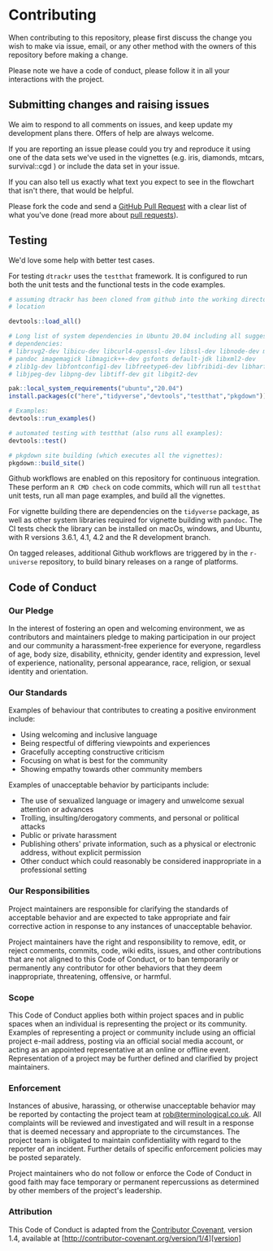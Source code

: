 
# Contributing

When contributing to this repository, please first discuss the change you wish
to make via issue, email, or any other method with the owners of this repository
before making a change.

Please note we have a code of conduct, please follow it in all your interactions
with the project.

## Submitting changes and raising issues

We aim to respond to all comments on issues, and keep update my development
plans there. Offers of help are always welcome.

If you are reporting an issue please could you try and reproduce it using one of
the data sets we've used in the vignettes (e.g. iris, diamonds, mtcars,
survival::cgd ) or include the data set in your issue.

If you can also tell us exactly what text you expect to see in the flowchart
that isn't there, that would be helpful.

Please fork the code and send a [GitHub Pull Request](https://github.com/terminological/dtrackr/new/master) with a clear list
of what you've done (read more about [pull requests](http://help.github.com/pull-requests/)).

## Testing

We'd love some help with better test cases.

For testing `dtrackr` uses the `testthat` framework. It is configured to run both
the unit tests and the functional tests in the code examples.

```R
# assuming dtrackr has been cloned from github into the working directory 
# location

devtools::load_all()

# Long list of system dependencies in Ubuntu 20.04 including all suggested 
# dependencies:
# librsvg2-dev libicu-dev libcurl4-openssl-dev libssl-dev libnode-dev make 
# pandoc imagemagick libmagick++-dev gsfonts default-jdk libxml2-dev 
# zlib1g-dev libfontconfig1-dev libfreetype6-dev libfribidi-dev libharfbuzz-dev 
# libjpeg-dev libpng-dev libtiff-dev git libgit2-dev

pak::local_system_requirements("ubuntu","20.04")
install.packages(c("here","tidyverse","devtools","testthat","pkgdown"))

# Examples:
devtools::run_examples()

# automated testing with testthat (also runs all examples):
devtools::test()

# pkgdown site building (which executes all the vignettes):
pkgdown::build_site()
```

Github workflows are enabled on this repository for continuous integration. 
These perform an `R CMD check` on code commits, which will run all `testthat`
unit tests, run all man page examples, and build all the vignettes.

For vignette building there are dependencies on the `tidyverse` package, 
as well as other system libraries required for vignette building with `pandoc`.
The CI tests check the library can be installed on macOs, windows, and Ubuntu, 
with R versions 3.6.1, 4.1, 4.2 and the R development branch.

On tagged releases, additional Github workflows are triggered by in the 
`r-universe` repository, to build binary releases on a range of platforms.

## Code of Conduct

### Our Pledge

In the interest of fostering an open and welcoming environment, we as
contributors and maintainers pledge to making participation in our project and
our community a harassment-free experience for everyone, regardless of age, body
size, disability, ethnicity, gender identity and expression, level of experience,
nationality, personal appearance, race, religion, or sexual identity and
orientation.

### Our Standards

Examples of behaviour that contributes to creating a positive environment
include:

* Using welcoming and inclusive language
* Being respectful of differing viewpoints and experiences
* Gracefully accepting constructive criticism
* Focusing on what is best for the community
* Showing empathy towards other community members

Examples of unacceptable behavior by participants include:

* The use of sexualized language or imagery and unwelcome sexual attention or
advances
* Trolling, insulting/derogatory comments, and personal or political attacks
* Public or private harassment
* Publishing others' private information, such as a physical or electronic
  address, without explicit permission
* Other conduct which could reasonably be considered inappropriate in a
  professional setting

### Our Responsibilities

Project maintainers are responsible for clarifying the standards of acceptable
behavior and are expected to take appropriate and fair corrective action in
response to any instances of unacceptable behavior.

Project maintainers have the right and responsibility to remove, edit, or
reject comments, commits, code, wiki edits, issues, and other contributions
that are not aligned to this Code of Conduct, or to ban temporarily or
permanently any contributor for other behaviors that they deem inappropriate,
threatening, offensive, or harmful.

### Scope

This Code of Conduct applies both within project spaces and in public spaces
when an individual is representing the project or its community. Examples of
representing a project or community include using an official project e-mail
address, posting via an official social media account, or acting as an appointed
representative at an online or offline event. Representation of a project may be
further defined and clarified by project maintainers.

### Enforcement

Instances of abusive, harassing, or otherwise unacceptable behavior may be
reported by contacting the project team at rob@terminological.co.uk. All
complaints will be reviewed and investigated and will result in a response that
is deemed necessary and appropriate to the circumstances. The project team is
obligated to maintain confidentiality with regard to the reporter of an incident.
Further details of specific enforcement policies may be posted separately.

Project maintainers who do not follow or enforce the Code of Conduct in good
faith may face temporary or permanent repercussions as determined by other
members of the project's leadership.

### Attribution

This Code of Conduct is adapted from the [Contributor Covenant][homepage], version 1.4,
available at [http://contributor-covenant.org/version/1/4][version]

[homepage]: http://contributor-covenant.org
[version]: http://contributor-covenant.org/version/1/4/

